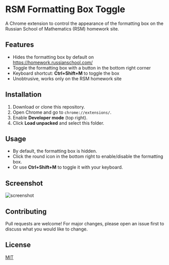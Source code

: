 # RSM Formatting Box Toggle

A Chrome extension to control the appearance of the formatting box on the Russian School of Mathematics (RSM) homework site.

## Features
- Hides the formatting box by default on https://homework.russianschool.com/
- Toggle the formatting box with a button in the bottom right corner
- Keyboard shortcut: **Ctrl+Shift+M** to toggle the box
- Unobtrusive, works only on the RSM homework site

## Installation
1. Download or clone this repository.
2. Open Chrome and go to `chrome://extensions/`.
3. Enable **Developer mode** (top right).
4. Click **Load unpacked** and select this folder.

## Usage
- By default, the formatting box is hidden.
- Click the round icon in the bottom right to enable/disable the formatting box.
- Or use **Ctrl+Shift+M** to toggle it with your keyboard.

## Screenshot
![screenshot](screenshot.png)

## Contributing
Pull requests are welcome! For major changes, please open an issue first to discuss what you would like to change.

## License
[MIT](LICENSE) 